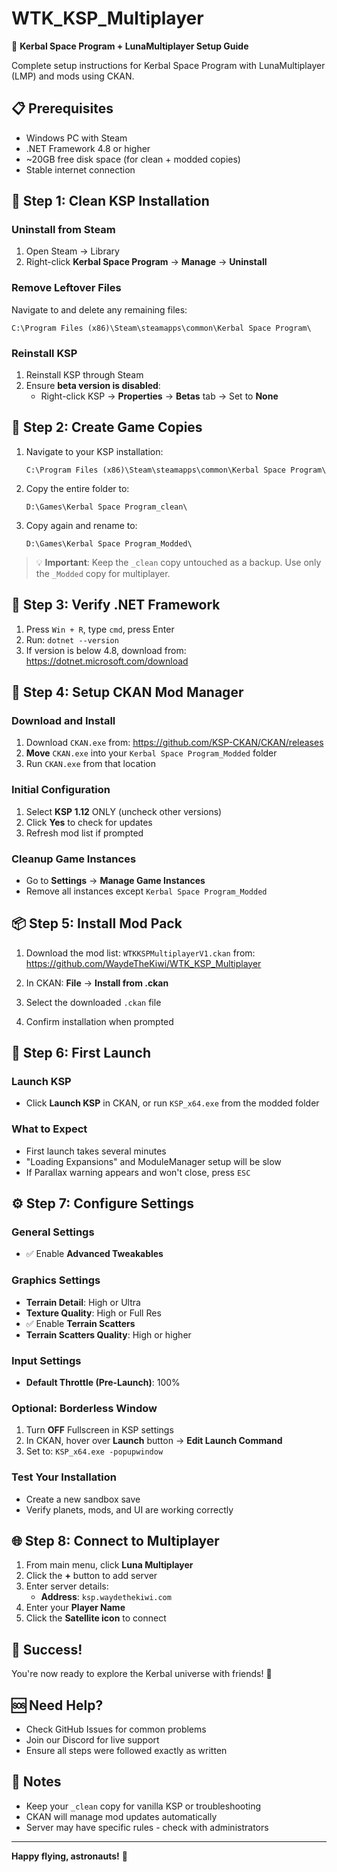 # WTK_KSP_Multiplayer

🚀 **Kerbal Space Program + LunaMultiplayer Setup Guide**

Complete setup instructions for Kerbal Space Program with LunaMultiplayer (LMP) and mods using CKAN.

## 📋 Prerequisites

- Windows PC with Steam
- .NET Framework 4.8 or higher
- ~20GB free disk space (for clean + modded copies)
- Stable internet connection

## 🧹 Step 1: Clean KSP Installation

### Uninstall from Steam

1. Open Steam → Library
2. Right-click **Kerbal Space Program** → **Manage** → **Uninstall**

### Remove Leftover Files

Navigate to and delete any remaining files:

```
C:\Program Files (x86)\Steam\steamapps\common\Kerbal Space Program\
```

### Reinstall KSP

1. Reinstall KSP through Steam
2. Ensure **beta version is disabled**:
   - Right-click KSP → **Properties** → **Betas** tab → Set to **None**

## 📁 Step 2: Create Game Copies

1. Navigate to your KSP installation:

   ```
   C:\Program Files (x86)\Steam\steamapps\common\Kerbal Space Program\
   ```

2. Copy the entire folder to:

   ```
   D:\Games\Kerbal Space Program_clean\
   ```

3. Copy again and rename to:
   ```
   D:\Games\Kerbal Space Program_Modded\
   ```

> 💡 **Important**: Keep the `_clean` copy untouched as a backup. Use only the `_Modded` copy for multiplayer.

## 🔧 Step 3: Verify .NET Framework

1. Press `Win + R`, type `cmd`, press Enter
2. Run: `dotnet --version`
3. If version is below 4.8, download from: https://dotnet.microsoft.com/download

## 🧩 Step 4: Setup CKAN Mod Manager

### Download and Install

1. Download `CKAN.exe` from: https://github.com/KSP-CKAN/CKAN/releases
2. **Move** `CKAN.exe` into your `Kerbal Space Program_Modded` folder
3. Run `CKAN.exe` from that location

### Initial Configuration

1. Select **KSP 1.12** ONLY (uncheck other versions)
2. Click **Yes** to check for updates
3. Refresh mod list if prompted

### Cleanup Game Instances

- Go to **Settings** → **Manage Game Instances**
- Remove all instances except `Kerbal Space Program_Modded`

## 📦 Step 5: Install Mod Pack

1. Download the mod list: `WTKKSPMultiplayerV1.ckan` from:
   https://github.com/WaydeTheKiwi/WTK_KSP_Multiplayer

2. In CKAN: **File** → **Install from .ckan**
3. Select the downloaded `.ckan` file
4. Confirm installation when prompted

## 🚀 Step 6: First Launch

### Launch KSP

- Click **Launch KSP** in CKAN, or run `KSP_x64.exe` from the modded folder

### What to Expect

- First launch takes several minutes
- "Loading Expansions" and ModuleManager setup will be slow
- If Parallax warning appears and won't close, press `ESC`

## ⚙️ Step 7: Configure Settings

### General Settings

- ✅ Enable **Advanced Tweakables**

### Graphics Settings

- **Terrain Detail**: High or Ultra
- **Texture Quality**: High or Full Res
- ✅ Enable **Terrain Scatters**
- **Terrain Scatters Quality**: High or higher

### Input Settings

- **Default Throttle (Pre-Launch)**: 100%

### Optional: Borderless Window

1. Turn **OFF** Fullscreen in KSP settings
2. In CKAN, hover over **Launch** button → **Edit Launch Command**
3. Set to: `KSP_x64.exe -popupwindow`

### Test Your Installation

- Create a new sandbox save
- Verify planets, mods, and UI are working correctly

## 🌐 Step 8: Connect to Multiplayer

1. From main menu, click **Luna Multiplayer**
2. Click the **+** button to add server
3. Enter server details:
   - **Address**: `ksp.waydethekiwi.com`
4. Enter your **Player Name**
5. Click the **Satellite icon** to connect

## 🎯 Success!

You're now ready to explore the Kerbal universe with friends! 🚀

## 🆘 Need Help?

- Check GitHub Issues for common problems
- Join our Discord for live support
- Ensure all steps were followed exactly as written

## 📝 Notes

- Keep your `_clean` copy for vanilla KSP or troubleshooting
- CKAN will manage mod updates automatically
- Server may have specific rules - check with administrators

---

**Happy flying, astronauts!** 🌌
